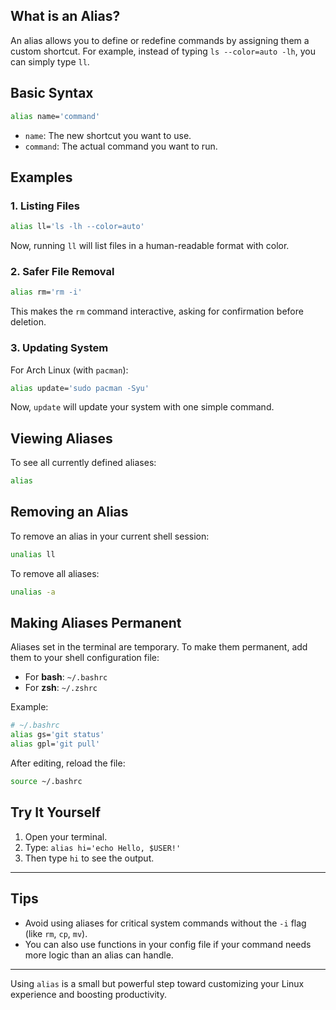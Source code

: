 ## What is an Alias?

An alias allows you to define or redefine commands by assigning them a custom shortcut. For example, instead of typing `ls --color=auto -lh`, you can simply type `ll`.

## Basic Syntax

```bash
alias name='command'
```

- `name`: The new shortcut you want to use.
- `command`: The actual command you want to run.

## Examples

### 1. Listing Files

```bash
alias ll='ls -lh --color=auto'
```

Now, running `ll` will list files in a human-readable format with color.

### 2. Safer File Removal

```bash
alias rm='rm -i'
```

This makes the `rm` command interactive, asking for confirmation before deletion.

### 3. Updating System

For Arch Linux (with `pacman`):

```bash
alias update='sudo pacman -Syu'
```

Now, `update` will update your system with one simple command.

## Viewing Aliases

To see all currently defined aliases:

```bash
alias
```

## Removing an Alias

To remove an alias in your current shell session:

```bash
unalias ll
```

To remove all aliases:

```bash
unalias -a
```

## Making Aliases Permanent

Aliases set in the terminal are temporary. To make them permanent, add them to your shell configuration file:

- For **bash**: `~/.bashrc`
- For **zsh**: `~/.zshrc`

Example:

```bash
# ~/.bashrc
alias gs='git status'
alias gpl='git pull'
```

After editing, reload the file:

```bash
source ~/.bashrc
```

## Try It Yourself

1. Open your terminal.
2. Type: `alias hi='echo Hello, $USER!'`
3. Then type `hi` to see the output.

---

## Tips

- Avoid using aliases for critical system commands without the `-i` flag (like `rm`, `cp`, `mv`).
- You can also use functions in your config file if your command needs more logic than an alias can handle.

---

Using `alias` is a small but powerful step toward customizing your Linux experience and boosting productivity.
